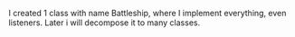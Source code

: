 I created 1 class with name Battleship, where I implement everything, even listeners. Later i will decompose it to many classes.
